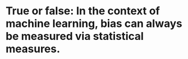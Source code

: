 # True or false: In the context of machine learning, bias can always be measured via statistical measures.